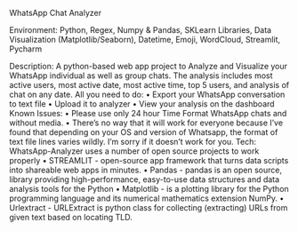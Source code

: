 WhatsApp Chat Analyzer

Environment: Python, Regex, Numpy & Pandas, SKLearn Libraries, Data Visualization (Matplotlib/Seaborn), Datetime, Emoji, WordCloud, Streamlit, Pycharm

Description: 
A python-based web app project to Analyze and Visualize your WhatsApp individual as well as group chats. The analysis includes most active users, most active date, most active time, top 5 users, and analysis of chat on any date.
All you need to do:
•	Export your WhatsApp conversation to text file
•	Upload it to analyzer
•	View your analysis on the dashboard
 Known Issues:
•	Please use only 24 hour Time Format WhatsApp chats and without media.
•	There’s no way that it will work for everyone because I’ve found that depending on your OS and version of Whatsapp, the format of text file lines varies wildly. I’m sorry if it doesn’t work for you.
Tech:
WhatsApp-Analyzer uses a number of open source projects to work properly
•	STREAMLIT - open-source app framework that turns data scripts into shareable web apps in minutes.
•	Pandas - pandas is an open source, library providing high-performance, easy-to-use data structures and data analysis tools for the Python
•	Matplotlib - is a plotting library for the Python programming language and its numerical mathematics extension NumPy.
•	Urlextract - URLExtract is python class for collecting (extracting) URLs from given text based on locating TLD.


